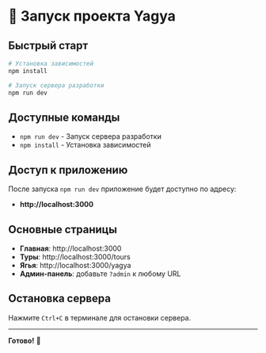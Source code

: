 # 🚀 Запуск проекта Yagya

## Быстрый старт

```bash
# Установка зависимостей
npm install

# Запуск сервера разработки
npm run dev
```

## Доступные команды

- `npm run dev` - Запуск сервера разработки
- `npm install` - Установка зависимостей

## Доступ к приложению

После запуска `npm run dev` приложение будет доступно по адресу:
- **http://localhost:3000**

## Основные страницы

- **Главная**: http://localhost:3000
- **Туры**: http://localhost:3000/tours
- **Ягья**: http://localhost:3000/yagya
- **Админ-панель**: добавьте `?admin` к любому URL

## Остановка сервера

Нажмите `Ctrl+C` в терминале для остановки сервера.

---

**Готово!** 🎉 